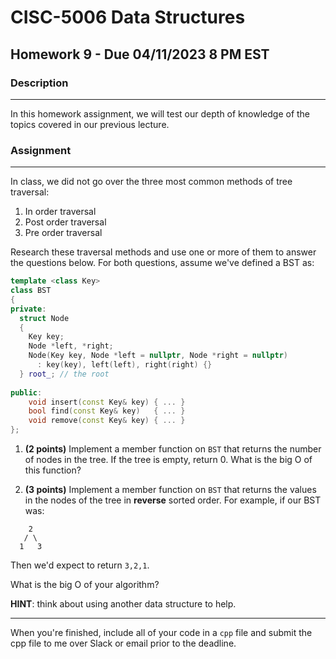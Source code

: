 # CISC-5006 Data Structures

## Homework 9 -  Due 04/11/2023 8 PM EST


### Description
---
In this homework assignment, we will test our depth of knowledge of the topics covered in our previous lecture.


### Assignment
---
In class, we did not go over the three most common methods of tree traversal:

1. In order traversal
2. Post order traversal
3. Pre order traversal

Research these traversal methods and use one or more of them to answer the questions below. For both questions, assume we've defined a BST as:

```cpp
template <class Key>
class BST
{
private:
  struct Node
  {
    Key key;
    Node *left, *right;
    Node(Key key, Node *left = nullptr, Node *right = nullptr)
      : key(key), left(left), right(right) {}
  } root_; // the root
  
public:
  	void insert(const Key& key) { ... }
    bool find(const Key& key)   { ... }
    void remove(const Key& key) { ... }
};
```

1. __(2 points)__ Implement a member function on `BST` that returns the number of nodes in the tree. If the tree is empty, return 0. What is the big O of this function?

2. __(3 points)__ Implement a member function on `BST` that returns the values in the nodes of the tree in __reverse__ sorted order. For example, if our BST was:

```
    2
   / \ 
  1   3
```

Then we'd expect to return `3,2,1`. 

What is the big O of your algorithm?

__HINT__: think about using another data structure to help.


---

When you're finished, include all of your code in a `cpp` file and submit the cpp file to me over Slack or email prior to the deadline.